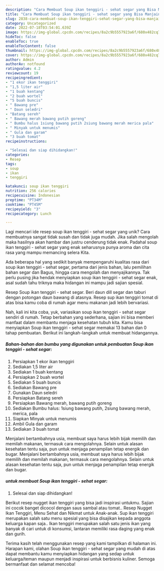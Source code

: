 ```yaml
---
description: "Cara Membuat Soup ikan tenggiri - sehat segar yang Bisa Manjain Lidah"
title: "Cara Membuat Soup ikan tenggiri - sehat segar yang Bisa Manjain Lidah"
slug: 2838-cara-membuat-soup-ikan-tenggiri-sehat-segar-yang-bisa-manjain-lidah
category: Uncategorized
date: 2022-07-18T03:54:01.639Z
image: https://img-global.cpcdn.com/recipes/8a2c9b5557923a6f/680x482cq70/soup-ikan-tenggiri-sehat-segar-foto-resep-utama.jpg
hideToc: false
enableToc: true
enableTocContent: false
thumbnail: https://img-global.cpcdn.com/recipes/8a2c9b5557923a6f/680x482cq70/soup-ikan-tenggiri-sehat-segar-foto-resep-utama.jpg
cover: https://img-global.cpcdn.com/recipes/8a2c9b5557923a6f/680x482cq70/soup-ikan-tenggiri-sehat-segar-foto-resep-utama.jpg
author: Admin
authorAv: notfound
ratingvalue: 4.2
reviewcount: 19
recipeingredient:
- "1 ekor ikan tenggiri"
- "1,5 liter air"
- "1 buah kentang"
- "2 buah wortel"
- "5 buah buncis"
- " Bawang pre"
- " Daun seledri"
- "Batang sereh"
- " Bawang merah bawang putih goreng"
- " Bumbu halus 1siung bawang putih 2siung bawang merah merica pala"
- " Minyak untuk menumis"
- " Gula dan garam"
- "3 buah tomat"
recipeinstructions:

- "Selesai dan siap dihidangkan!"
categories:
- Resep
tags:
- soup
- ikan
- tenggiri

katakunci: soup ikan tenggiri 
nutrition: 256 calories
recipecuisine: Indonesian
preptime: "PT34M"
cooktime: "PT45M"
recipeyield: "3"
recipecategory: Lunch

---
```





Lagi mencari ide resep soup ikan tenggiri - sehat segar yang unik? Cara membuatnya sangat tidak susah dan tidak juga mudah. Jika salah mengolah maka hasilnya akan hambar dan justru cenderung tidak enak. Padahal soup ikan tenggiri - sehat segar yang enak seharusnya punya aroma dan cita rasa yang mampu memancing selera Kita.





Ada beberapa hal yang sedikit banyak mempengaruhi kualitas rasa dari soup ikan tenggiri - sehat segar, pertama dari jenis bahan, lalu pemilihan bahan segar dan Bagus, hingga cara mengolah dan menyajikannya. Tak perlu pusing jika hendak menyiapkan soup ikan tenggiri - sehat segar enak,      asal sudah tahu triknya maka hidangan ini mampu jadi sajian spesial.














Resep Soup ikan tenggiri - sehat segar. Beri daun dill segar dan taburi dengan potongan daun bawang di atasnya. Resep sup ikan tenggiri tomat di atas bisa kamu coba di rumah agar menu makanan jadi lebih bervariasi.






Nah, kali ini kita coba, yuk, variasikan soup ikan tenggiri - sehat segar sendiri di rumah. Tetap berbahan yang sederhana, sajian ini bisa memberi manfaat dalam membantu menjaga kesehatan tubuh kita. Kamu bisa menyiapkan Soup ikan tenggiri - sehat segar memakai 13 bahan dan 0 tahap pembuatan. Berikut ini langkah-langkah untuk membuat hidangannya.

<!--inarticleads1-->

##### Bahan-bahan dan bumbu yang digunakan untuk pembuatan Soup ikan tenggiri - sehat segar:

1. Persiapkan 1 ekor ikan tenggiri
1. Sediakan 1,5 liter air
1. Sediakan 1 buah kentang
1. Persiapkan 2 buah wortel
1. Sediakan 5 buah buncis
1. Sediakan  Bawang pre
1. Gunakan  Daun seledri
1. Persiapkan Batang sereh
1. Persiapkan  Bawang merah, bawang putih goreng
1. Sediakan  Bumbu halus: 1siung bawang putih, 2siung bawang merah, merica, pala
1. Siapkan  Minyak untuk menumis
1. Ambil  Gula dan garam
1. Sediakan 3 buah tomat


Menjalani bertambahnya usia, membuat saya harus lebih bijak memilih dan memilah makanan, termasuk cara mengolahnya. Selain untuk alasan kesehatan tentu saja, pun untuk menjaga penampilan tetap energik dan bugar. Menjalani bertambahnya usia, membuat saya harus lebih bijak memilih dan memilah makanan, termasuk cara mengolahnya. Selain untuk alasan kesehatan tentu saja, pun untuk menjaga penampilan tetap energik dan bugar. 

<!--inarticleads2-->

#####  untuk membuat Soup ikan tenggiri - sehat segar:


1. Selesai dan siap dihidangkan!

Berikut resep nugget ikan tenggiri yang bisa jadi inspirasi untukmu. Sajian ini cocok banget dicocol dengan saus sambal atau tomat.. Resep Nugget Ikan Tenggiri, Menu Sehat dan Nikmat untuk Anak-anak. Sup ikan tenggiri merupakan salah satu menu spesial yang bisa disajikan kepada anggota keluarga kapan saja.. Ikan tenggiri merupakan salah satu jenis ikan yang banyak di cari untuk di konsumsi, lantaran memiliki rasa daging yang enak dan gurih. 

Terima kasih telah menggunakan resep yang kami tampilkan di halaman ini. Harapan kami, olahan Soup ikan tenggiri - sehat segar yang mudah di atas dapat membantu kamu menyiapkan hidangan yang sedap untuk keluarga/teman maupun menjadi inspirasi untuk berbisnis kuliner. Semoga bermanfaat dan selamat mencoba!
